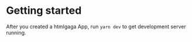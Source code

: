 # Getting started

After you created a htmlgaga App, run `yarn dev` to get development server running.